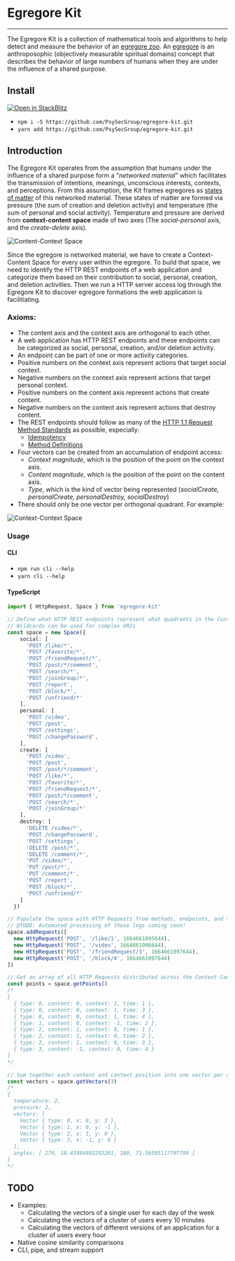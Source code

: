 # Egregore Kit
-----------------------

The Egregore Kit is a collection of mathematical tools and algorithms to help detect and measure the behavior of an [egregore zoo](https://en.wikipedia.org/wiki/Egregore).  An [egregore](https://en.wikipedia.org/wiki/Egregore#Contemporary_usage) is an anthroposophic (objectively measurable spiritual domains) concept that describes the behavior of large numbers of humans when they are under the influence of a shared purpose.

## Install

[![Open in StackBlitz](https://developer.stackblitz.com/img/open_in_stackblitz.svg)](https://stackblitz.com/github/hypercrowd/typescript-server-template)

* `npm i -S https://github.com/PsySecGroup/egregore-kit.git`
* `yarn add https://github.com/PsySecGroup/egregore-kit.git`

## Introduction

The Egregore Kit operates from the assumption that humans under the influence of a shared purpose form a "_networked material_" which facilitates the transmission of intentions, meanings, unconscious interests, contexts, and perceptions.  From this assumption, the Kit frames egregores as [states of matter](https://en.wikipedia.org/wiki/State_of_matter) of this networked material. These states of matter are formed via pressure (the sum of creation and deletion activity) and temperature (the sum of personal and social activity).  Temperature and pressure are derived from **context-content space** made of two axes (The _social-personal_ axis, and the _create-delete_ axis).  

![Content-Context Space](docs/Context-Content-Space.png "Content-Context Space")

Since the egregore is networked material, we have to create a Context-Content Space for every user within the egregore.  To build that space, we need to identify the HTTP REST endpoints of a web application and categorize them based on their contribution to social, personal, creation, and deletion activities.  Then we run a HTTP server access log through the Egregore Kit to discover egregore formations the web application is facilitiating.

### Axioms:

* The content axis and the context axis are orthogonal to each other.
* A web application has HTTP REST endpoints and these endpoints can be categorized as social, personal, creation, and/or deletion activity.
* An endpoint can be part of one or more activity categories.
* Positive numbers on the context axis represent actions that target social context.
* Negative numbers on the context axis represent actions that target personal context.
* Positive numbers on the content axis represent actions that create content.
* Negative numbers on the content axis represent actions that destroy content.
* The REST endpoints should follow as many of the [HTTP 1.1 Request Method Standards](https://datatracker.ietf.org/doc/html/rfc7231#section-4) as possible, especially:
  * [Idempotency](https://datatracker.ietf.org/doc/html/rfc7231#section-4.2.2)
  * [Method Definitions](https://datatracker.ietf.org/doc/html/rfc7231#section-4.3)
* Four vectors can be created from an accumulation of endpoint access:
  * _Context magnitude_, which is the position of the point on the context axis.
  * _Content magnitude_, which is the position of the point on the content axis.
  * _Type_, which is the kind of vector being represented (_socialCreate, personalCreate, personalDestroy, socialDestroy_)
* There should only be one vector per orthogonal quadrant.  For example:

![Context-Context Space](docs/Content-Context-Space-Example.png "Content-Context Space")

### Usage

#### CLI

* ```npm run cli --help```
* ```yarn cli --help```

#### TypeScript

```ts
import { HttpRequest, Space } from 'egregore-kit'

// Define what HTTP REST endpoints represent what quadrants in the Context-Content Space.
// Wildcards can be used for complex URIs
const space = new Space({
    social: [
      'POST /like/*',
      'POST /favorite/*',
      'POST /friendRequest/*',
      'POST /post/*/comment',
      'POST /search/*',
      'POST /joinGroup/*',
      'POST /report',
      'POST /block/*',
      'POST /unfriend/*'
    ],
    personal: [
      'POST /video',
      'POST /post',
      'POST /settings',
      'POST /changePassword',
    ],
    create: [
      'POST /video',
      'POST /post',
      'POST /post/*/comment',
      'POST /like/*',
      'POST /favorite/*',
      'POST /friendRequest/*',
      'POST /post/*/comment',
      'POST /search/*',
      'POST /joinGroup/*'
    ],
    destroy: [
      'DELETE /video/*',
      'POST /changePassword',
      'POST /settings',
      'DELETE /post/*',
      'DELETE /comment/*',
      'PUT /video/*',
      'PUT /post/*',
      'PUT /comment/*',
      'POST /report',
      'POST /block/*',
      'POST /unfriend/*'
    ]
  })

// Populate the space with HTTP Requests from methods, endpoints, and timestamps extracted from an Nginx or Apache log
// @TODO: Automated processing of these logs coming soon!
space.addRequests([
  new HttpRequest('POST', '/like/1', 1664661095644),
  new HttpRequest('POST', '/video', 1664661096644),
  new HttpRequest('POST', '/friendRequest/3', 1664661097644),
  new HttpRequest('POST', '/block/4', 1664661097644)
])

// Get an array of all HTTP Requests distributed across the Context-Context space
const points = space.getPoints()
/*
[
  { type: 0, content: 0, context: 1, time: 1 },
  { type: 0, content: 0, context: 1, time: 3 },
  { type: 0, content: 0, context: 1, time: 4 },
  { type: 1, content: 0, context: -1, time: 2 },
  { type: 2, content: 1, context: 0, time: 1 },
  { type: 2, content: 1, context: 0, time: 2 },
  { type: 2, content: 1, context: 0, time: 3 },
  { type: 3, content: -1, context: 0, time: 4 }
]
*/

// Sum together each content and context position into one vector per quadrant, calculate the angles between each point, and calculate the temperature and pressure of the networked material.  (In this example, 3 users, which is seen as the first parameter)
const vectors = space.getVectors(3)
/*
{
  temperature: 2,
  pressure: 2,
  vectors: [
    Vector { type: 0, x: 0, y: 3 },
    Vector { type: 1, x: 0, y: -1 },
    Vector { type: 2, x: 3, y: 0 },
    Vector { type: 3, x: -1, y: 0 }
  ],
  angles: [ 270, 18.43494882292201, 180, 71.56505117707799 ]
}
*/
```

## TODO

* Examples:
  * Calculating the vectors of a single user for each day of the week
  * Calculating the vectors of a cluster of users every 10 minutes
  * Calculating the vectors of different versions of an application for a cluster of users every hour
* Native cosine similarity comparisons
* CLI, pipe, and stream support

